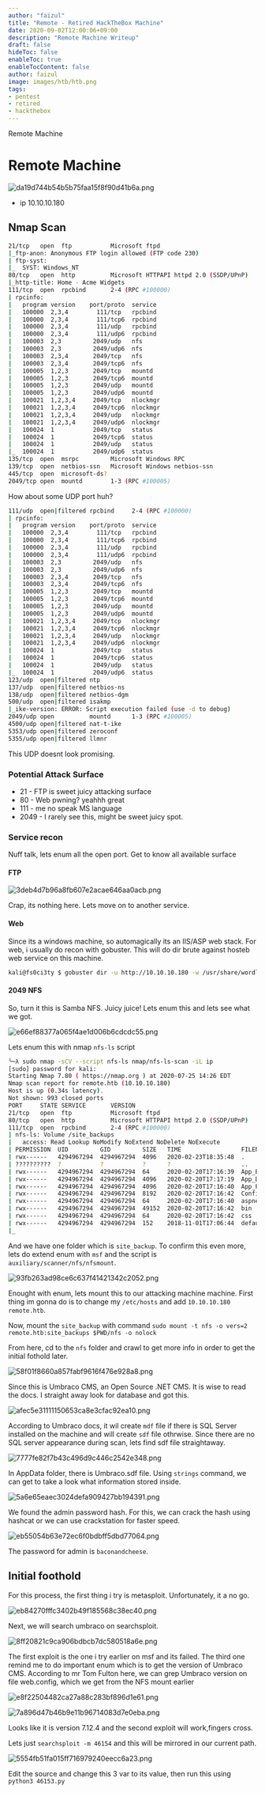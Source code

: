 ```yaml
---
author: "faizul"
title: "Remote - Retired HackTheBox Machine"
date: 2020-09-02T12:00:06+09:00
description: "Remote Machine Writeup"
draft: false
hideToc: false
enableToc: true
enableTocContent: false
author: faizul
image: images/htb/htb.png
tags: 
- pentest
- retired
- hackthebox
---
```




Remote Machine

# Remote Machine

![da19d744b54b5b75faa15f8f90d41b6a.png](/images/htb/remote/1db791ea9b644c45b4fda076d48d83fa.png)
- ip 10.10.10.180


## Nmap Scan
```bash
21/tcp   open  ftp           Microsoft ftpd                                     
|_ftp-anon: Anonymous FTP login allowed (FTP code 230)                          
| ftp-syst:                                                                     
|_  SYST: Windows_NT                                                            
80/tcp   open  http          Microsoft HTTPAPI httpd 2.0 (SSDP/UPnP)            
|_http-title: Home - Acme Widgets                                               
111/tcp  open  rpcbind       2-4 (RPC #100000)                                  
| rpcinfo:                                                                      
|   program version    port/proto  service                                      
|   100000  2,3,4        111/tcp   rpcbind                                      
|   100000  2,3,4        111/tcp6  rpcbind                                      
|   100000  2,3,4        111/udp   rpcbind                                      
|   100000  2,3,4        111/udp6  rpcbind                                      
|   100003  2,3         2049/udp   nfs                                          
|   100003  2,3         2049/udp6  nfs                                          
|   100003  2,3,4       2049/tcp   nfs                                          
|   100003  2,3,4       2049/tcp6  nfs                                          
|   100005  1,2,3       2049/tcp   mountd                                    
|   100005  1,2,3       2049/tcp6  mountd                                       
|   100005  1,2,3       2049/udp   mountd                                       
|   100005  1,2,3       2049/udp6  mountd                                       
|   100021  1,2,3,4     2049/tcp   nlockmgr                                     
|   100021  1,2,3,4     2049/tcp6  nlockmgr                                     
|   100021  1,2,3,4     2049/udp   nlockmgr                                     
|   100021  1,2,3,4     2049/udp6  nlockmgr                                     
|   100024  1           2049/tcp   status                                       
|   100024  1           2049/tcp6  status                                       
|   100024  1           2049/udp   status                                       
|_  100024  1           2049/udp6  status                                       
135/tcp  open  msrpc         Microsoft Windows RPC                              
139/tcp  open  netbios-ssn   Microsoft Windows netbios-ssn                      
445/tcp  open  microsoft-ds?
2049/tcp open  mountd        1-3 (RPC #100005)
```

How about some UDP port huh?

```bash
111/udp  open|filtered rpcbind     2-4 (RPC #100000)                            
| rpcinfo:                                                                      
|   program version    port/proto  service                                      
|   100000  2,3,4        111/tcp   rpcbind                                      
|   100000  2,3,4        111/tcp6  rpcbind                                      
|   100000  2,3,4        111/udp   rpcbind                                      
|   100000  2,3,4        111/udp6  rpcbind
|   100003  2,3         2049/udp   nfs
|   100003  2,3         2049/udp6  nfs
|   100003  2,3,4       2049/tcp   nfs
|   100003  2,3,4       2049/tcp6  nfs
|   100005  1,2,3       2049/tcp   mountd
|   100005  1,2,3       2049/tcp6  mountd
|   100005  1,2,3       2049/udp   mountd
|   100005  1,2,3       2049/udp6  mountd
|   100021  1,2,3,4     2049/tcp   nlockmgr
|   100021  1,2,3,4     2049/tcp6  nlockmgr
|   100021  1,2,3,4     2049/udp   nlockmgr
|   100021  1,2,3,4     2049/udp6  nlockmgr
|   100024  1           2049/tcp   status
|   100024  1           2049/tcp6  status
|   100024  1           2049/udp   status
|_  100024  1           2049/udp6  status
123/udp  open|filtered ntp
137/udp  open|filtered netbios-ns
138/udp  open|filtered netbios-dgm
500/udp  open|filtered isakmp
|_ike-version: ERROR: Script execution failed (use -d to debug)
2049/udp open          mountd      1-3 (RPC #100005)
4500/udp open|filtered nat-t-ike
5353/udp open|filtered zeroconf
5355/udp open|filtered llmnr
```
This UDP doesnt look promising. 


### Potential Attack Surface
- 21 - FTP is sweet juicy attacking surface
- 80 - Web pwning? yeahhh great
- 111 - me no speak MS language
- 2049 - I rarely see this, might be sweet juicy spot.


### Service recon
Nuff talk, lets enum all the open port. Get to know all available surface

#### FTP
![3deb4d7b96a8fb607e2acae646aa0acb.png](/images/htb/remote/f67f47620f544b9394be0cbcf2606c8b.png)

Crap, its nothing here. Lets move on to another service.

#### Web

Since its a windows machine, so automagically its an IIS/ASP web stack. For web, i usually do recon with gobuster. This will do dir brute against hosteb web service on this machine.

```bash
kali@fs0ci3ty $ gobuster dir -u http://10.10.10.180 -w /usr/share/wordlist/dirbuster/directory-list-2.3-medium.txt -o gobuster/root-enum
```

#### 2049 NFS
So, turn it this is Samba NFS. Juicy juice! Lets enum this and lets see what we got. 


![e66ef88377a065f4ae1d006b6cdcdc55.png](/images/htb/remote/ae6a87d4792144b9ae9ccf9484e4361a.png)


Lets enum this with nmap `nfs-ls` script

```bash
╰─λ sudo nmap -sCV --script nfs-ls nmap/nfs-ls-scan -iL ip              14:26:06                                                                                      
[sudo] password for kali:                                                                                                                                             
Starting Nmap 7.80 ( https://nmap.org ) at 2020-07-25 14:26 EDT                                                                                                       
Nmap scan report for remote.htb (10.10.10.180)                                                                                                                        
Host is up (0.34s latency).                                                                                                                                           
Not shown: 993 closed ports                                                                                                                                           
PORT     STATE SERVICE       VERSION                                                                                                                                  
21/tcp   open  ftp           Microsoft ftpd                                                                                                                           
80/tcp   open  http          Microsoft HTTPAPI httpd 2.0 (SSDP/UPnP)                                                                                                  
111/tcp  open  rpcbind       2-4 (RPC #100000)                                                                                                                        
| nfs-ls: Volume /site_backups                                                                                                                                        
|   access: Read Lookup NoModify NoExtend NoDelete NoExecute                                                                                                          
| PERMISSION  UID         GID         SIZE   TIME                 FILENAME                                                                                            
| rwx------   4294967294  4294967294  4096   2020-02-23T18:35:48  .                                                                                                   
| ??????????  ?           ?           ?      ?                    ..                                                                                                  
| rwx------   4294967294  4294967294  64     2020-02-20T17:16:39  App_Browsers                                                                                        
| rwx------   4294967294  4294967294  4096   2020-02-20T17:17:19  App_Data                                                                                            
| rwx------   4294967294  4294967294  4096   2020-02-20T17:16:40  App_Plugins      
| rwx------   4294967294  4294967294  8192   2020-02-20T17:16:42  Config           
| rwx------   4294967294  4294967294  64     2020-02-20T17:16:40  aspnet_client    
| rwx------   4294967294  4294967294  49152  2020-02-20T17:16:42  bin              
| rwx------   4294967294  4294967294  64     2020-02-20T17:16:42  css              
| rwx------   4294967294  4294967294  152    2018-11-01T17:06:44  default.aspx     
|_                                       
```
And we have one folder which is `site_backup`. To confirm this even more, lets do extend enum with `msf` and the script is `auxiliary/scanner/nfs/nfsmount`.


![93fb263ad98ce6c637f41421342c2052.png](/images/htb/remote/241d3c644d2a4d8997dc5a11c725cde8.png)

Enought with enum, lets mount this to our attacking machine machine. First thing im gonna do is to change my `/etc/hosts` and add `10.10.10.180 remote.htb`. 

Now, mount the `site_backup` with command `sudo mount -t nfs -o vers=2 remote.htb:site_backups $PWD/nfs -o nolock`

From here, cd to the `nfs` folder and crawl to get more info in order to get the initial fothold later. 

![58f01f8660a857fabf9616f476e928a8.png](/images/htb/remote/4bd125ad2f814bfeb16c4a57c52ec2bc.png)

Since this is Umbraco CMS, an Open Source .NET CMS. It is wise to read the docs. I straight away look for database and got this. 

![afec5e31111150653ca8e3cfac92ea10.png](/images/htb/remote/0ade57c8611e42f7a8efc2c1dbdec089.png)

According to Umbraco docs, it wil create `mdf` file if there is SQL Server installed on the machine and will create `sdf` file othrwise. Since there are no SQL server appearance during scan, lets find sdf file straightaway. 


![7777fe82f7b43c496d9c446c2542e348.png](/images/htb/remote/5526ecac4fe94bc49b3bb9e941f4bf62.png)

In AppData folder, there is Umbraco.sdf file. Using `strings` command, we can get to take a look what information stored inside. 

![5a6e65eaec3024defa909427bb194391.png](/images/htb/remote/0fad523d5f8a4bb58f89f95fb7aa8495.png)

We found the admin password hash. For this, we can crack the hash using hashcat or we can use crackstation for faster speed.


![eb55054b63e72ec6f0bdbff5dbd77064.png](/images/htb/remote/54d92b999ba0402dbed8f2aead9ebcd5.png)

The password for admin is `baconandcheese`.


## Initial foothold
For this process, the first thing i try is metasploit. Unfortunately, it a no go. 

![eb84270fffc3402b49f185568c38ec40.png](/images/htb/remote/2c62accc265c49968d422aeac0eb36ea.png)

Next, we will search umbraco on searchsploit.


![8ff20821c9ca906bdbcb7dc580518a6e.png](/images/htb/remote/3be1efc6dec54da5b42789c392b38e89.png)


The first exploit is the one i try earlier on msf and its failed. The third one remind me to do important enum which is to get the version of Umbraco CMS. According to mr Tom Fulton here, we can grep Umbraco version on file web.config, which we get from the NFS mount earlier


![e8f22504482ca27a88c283bf896d1e61.png](/images/htb/remote/6d41463edee7413f9a527434059365eb.png)


![7a896d47b46b9e11b96714083d7e0eba.png](/images/htb/remote/bdc738a644a94ce6b45591b16c433638.png)

Looks like it is version 7.12.4 and the second exploit will work,fingers cross. 

Lets just `searchsploit -m 46154` and this will be mirrored in our current path. 



![5554fb51fa015ff716979240eecc6a23.png](/images/htb/remote/24b7235419254321859fb9712149d6b8.png)

Edit the source and change this 3 var to its value, then run this using `python3 46153.py`
